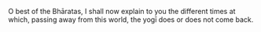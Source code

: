 O best of the Bhāratas, I shall now explain to you the different times at which, passing away from this world, the yogī does or does not come back.
